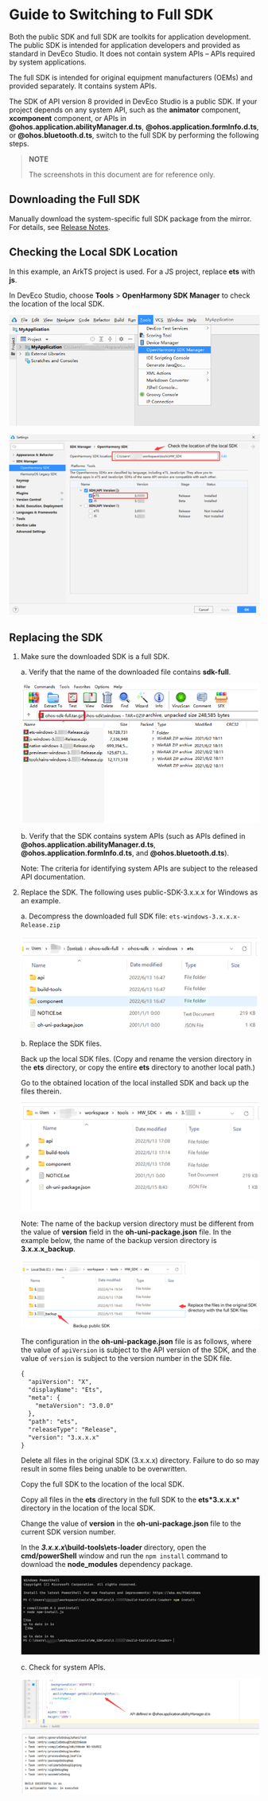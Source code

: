 # Guide to Switching to Full SDK

Both the public SDK and full SDK are toolkits for application development. <br>The public SDK is intended for application developers and provided as standard in DevEco Studio. It does not contain system APIs – APIs required by system applications.

The full SDK is intended for original equipment manufacturers (OEMs) and provided separately. It contains system APIs.

The SDK of API version 8 provided in DevEco Studio is a public SDK. If your project depends on any system API, such as the **animator** component, **xcomponent** component, or APIs in **@ohos.application.abilityManager.d.ts**, **@ohos.application.formInfo.d.ts**, or **@ohos.bluetooth.d.ts**, switch to the full SDK by performing the following steps.

> **NOTE**
>
> The screenshots in this document are for reference only.

## Downloading the Full SDK

Manually download the system-specific full SDK package from the mirror. For details, see [Release Notes](../../release-notes/OpenHarmony-v3.2-beta2.md).

## Checking the Local SDK Location

In this example, an ArkTS project is used. For a JS project, replace **ets** with **js**.

In DevEco Studio, choose **Tools** > **OpenHarmony SDK Manager** to check the location of the local SDK.

![](figures/en-us_image_0000001655128939.png)

![image-20220613160524053](figures/en-us_image_0000001655128998.png)


## Replacing the SDK

1. Make sure the downloaded SDK is a full SDK.

   a. Verify that the name of the downloaded file contains **sdk-full**.

   ![image-20220613220702504](figures/en-us_image_0000001655129232.png)

   b. Verify that the SDK contains system APIs (such as APIs defined in **@ohos.application.abilityManager.d.ts**, **@ohos.application.formInfo.d.ts**, and **@ohos.bluetooth.d.ts**).

   Note: The criteria for identifying system APIs are subject to the released API documentation.

2. Replace the SDK. The following uses public-SDK-3.x.x.x for Windows as an example.

    a. Decompress the downloaded full SDK file: `ets-windows-3.x.x.x-Release.zip`

   ![image-20220613165018184](figures/en-us_image_0000001655129264.png)

   b. Replace the SDK files.

   Back up the local SDK files. (Copy and rename the version directory in the **ets** directory, or copy the entire **ets** directory to another local path.)

   Go to the obtained location of the local installed SDK and back up the files therein.

   ![image-20220613161352157](figures/en-us_image_0000001655129041.png)

   Note: The name of the backup version directory must be different from the value of **version** field in the **oh-uni-package.json** file. In the example below, the name of the backup version directory is **3.x.x.x_backup**.

   ![image-20220613165018184](figures/en-us_image_0000001655129398.png)

   The configuration in the **oh-uni-package.json** file is as follows, where the value of `apiVersion` is subject to the API version of the SDK, and the value of `version` is subject to the version number in the SDK file.

   ```
   {
     "apiVersion": "X",
     "displayName": "Ets",
     "meta": {
       "metaVersion": "3.0.0"
     },
     "path": "ets",
     "releaseType": "Release",
     "version": "3.x.x.x"
   }
   ```
   

   Delete all files in the original SDK (3.x.x.x) directory. Failure to do so may result in some files being unable to be overwritten.

   

   Copy the full SDK to the location of the local SDK.

   Copy all files in the **ets** directory in the full SDK to the **ets\*3.x.x.x*** directory in the location of the local SDK.

   Change the value of **version** in the **oh-uni-package.json** file to the current SDK version number.

   

   In the ***3.x.x.x*\build-tools\ets-loader** directory, open the **cmd/powerShell** window and run the `npm install` command to download the **node_modules** dependency package.

   ![image-20220613171111405](figures/en-us_image_0000001655129333.png)

   

   c. Check for system APIs.
   
   ![image-20220613213038104](figures/en-us_image_0000001655129372.png)
